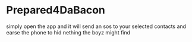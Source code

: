 # Prepared4DaBacon
simply open the app and it will send an sos to your selected contacts and earse the phone to hid nething the boyz might find
